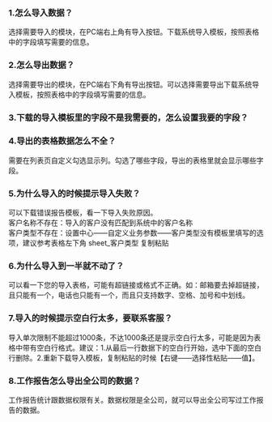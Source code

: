 ### 1.怎么导入数据？

选择需要导入的模块，在PC端右上角有导入按钮。下载系统导入模板，按照表格中的字段填写需要的信息。

### 2.怎么导出数据？

选择需要导出的模块，在PC端右下角有导出按钮。可以选择需要导出下载系统导入模板，按照表格中的字段填写需要的信息。

### 3.下载的导入模板里的字段不是我需要的，怎么设置我要的字段？

### 4.导出的表格数据怎么不全？

需要在列表页自定义勾选显示列。勾选了哪些字段，导出的表格里就会显示哪些字段。

### 5.为什么导入的时候提示导入失败？

可以下载错误报告模板，看一下导入失败原因。  
客户名称不存在：导入的客户没有匹配到系统中的客户名称  
客户类型不存在：设置中心——自定义业务参数——客户类型没有模板里填写的选项，建议参考表格左下角 sheet\_客户类型 复制粘贴



### **6.为什么导入到一半就不动了？**

可以看一下您的导入表格，可能有超链接或格式不正确。如：邮箱要去掉超链接，且只能有一个，电话也只能有一个，而且只支持数字、空格、加号和中划线。

### 7.导入的时候提示空白行太多，要联系客服？

导入单次限制不能超过1000条，不达1000条还是提示空白行太多，可能是因为表格中带有空白行格式。建议：1.从最后一行数据下的空白行开始，选中下面的空白行删除。2.重新下载导入模板，复制粘贴的时候【右键——选择性粘贴——值】。

### 8.工作报告怎么导出全公司的数据？

 工作报告统计跟数据权限有关。数据权限是全公司，就可以导出全公司写过工作报告的数据。





